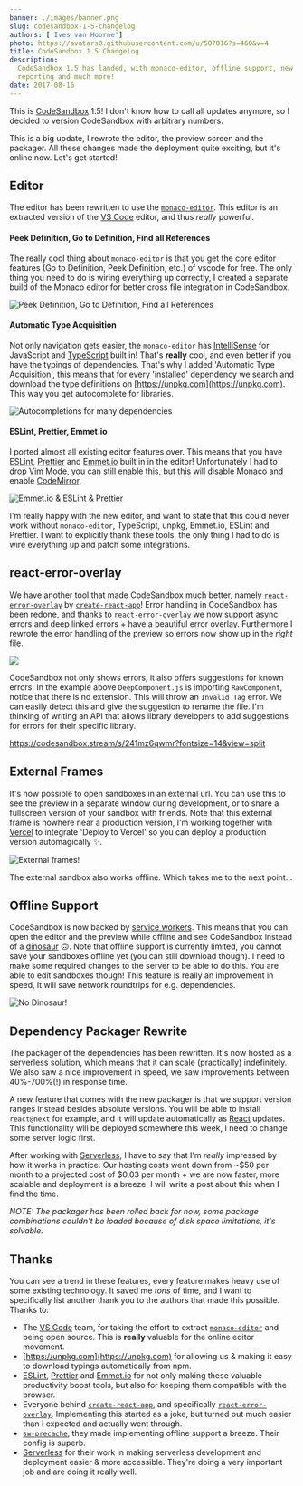 ```yaml
---
banner: ./images/banner.png
slug: codesandbox-1-5-changelog
authors: ['Ives van Hoorne']
photo: https://avatars0.githubusercontent.com/u/587016?s=460&v=4
title: CodeSandbox 1.5 Changelog
description:
  CodeSandbox 1.5 has landed, with monaco-editor, offline support, new error
  reporting and much more!
date: 2017-08-16
---
```


This is [CodeSandbox](https://codesandbox.stream) 1.5! I don't know how to call
all updates anymore, so I decided to version CodeSandbox with arbitrary numbers.

This is a big update, I rewrote the editor, the preview screen and the packager.
All these changes made the deployment quite exciting, but it's online now. Let's
get started!

## Editor

The editor has been rewritten to use the
[`monaco-editor`](https://github.com/Microsoft/monaco-editor). This editor is an
extracted version of the [VS Code](https://github.com/Microsoft/vscode) editor,
and thus _really_ powerful.

#### Peek Definition, Go to Definition, Find all References

The really cool thing about `monaco-editor` is that you get the core editor
features (Go to Definition, Peek Definition, etc.) of vscode for free. The only
thing you need to do is wiring everything up correctly, I created a separate
build of the Monaco editor for better cross file integration in CodeSandbox.

![Peek Definition, Go to Definition, Find all References](./images/0.gif)

#### Automatic Type Acquisition

Not only navigation gets easier, the `monaco-editor` has
[IntelliSense](https://code.visualstudio.com/docs/editor/intellisense) for
JavaScript and [TypeScript](https://github.com/Microsoft/TypeScript) built in!
That's **really** cool, and even better if you have the typings of dependencies.
That's why I added 'Automatic Type Acquisition', this means that for every
'installed' dependency we search and download the type definitions on
[https://unpkg.com](https://unpkg.com). This way you get autocomplete for
libraries.

![Autocompletions for many dependencies](./images/1.gif)

#### ESLint, Prettier, Emmet.io

I ported almost all existing editor features over. This means that you have
[ESLint](https://github.com/eslint/eslint),
[Prettier](https://github.com/prettier/prettier) and
[Emmet.io](https://github.com/emmetio/emmet) built in in the editor!
Unfortunately I had to drop [Vim](https://github.com/vim/vim) Mode, you can
still enable this, but this will disable Monaco and enable
[CodeMirror](https://github.com/codemirror/CodeMirror).

![Emmet.io & ESLint & Prettier](./images/2.gif)

I'm really happy with the new editor, and want to state that this could never
work without `monaco-editor`, TypeScript, unpkg, Emmet.io, ESLint and Prettier.
I want to explicitly thank these tools, the only thing I had to do is wire
everything up and patch some integrations.

## react-error-overlay

We have another tool that made CodeSandbox much better, namely
[`react-error-overlay`](https://github.com/facebook/create-react-app/tree/master/packages/react-error-overlay)
by [`create-react-app`](https://github.com/facebook/create-react-app)! Error
handling in CodeSandbox has been redone, and thanks to `react-error-overlay` we
now support async errors and deep linked errors + have a beautiful error
overlay. Furthermore I rewrote the error handling of the preview so errors now
show up in the _right_ file.

![](./images/3.gif)

CodeSandbox not only shows errors, it also offers suggestions for known errors.
In the example above `DeepComponent.js` is importing `RawComponent`, notice that
there is no extension. This will throw an `Invalid Tag` error. We can easily
detect this and give the suggestion to rename the file. I'm thinking of writing
an API that allows library developers to add suggestions for errors for their
specific library.

https://codesandbox.stream/s/241mz6qwmr?fontsize=14&view=split

<!-- Error overlay (suggestions and error navigation don't work here as you're not in the editor) -->

## External Frames

It's now possible to open sandboxes in an external url. You can use this to see
the preview in a separate window during development, or to share a fullscreen
version of your sandbox with friends. Note that this external frame is nowhere
near a production version, I'm working together with
[Vercel](https://vercel.com) to integrate 'Deploy to Vercel' so you can deploy a
production version automagically ✨.

![External frames!](./images/4.gif)

The external sandbox also works offline. Which takes me to the next point...

## Offline Support

CodeSandbox is now backed by
[service workers](https://en.wikipedia.org/wiki/Progressive_web_applications#Service_workers).
This means that you can open the editor and the preview while offline and see
CodeSandbox instead of a
[dinosaur](https://blog.google/products/chrome/chrome-dino) 🙃. Note that
offline support is currently limited, you cannot save your sandboxes offline yet
(you can still download though). I need to make some required changes to the
server to be able to do this. You are able to edit sandboxes though! This
feature is really an improvement in speed, it will save network roundtrips for
e.g. dependencies.

![No Dinosaur!](./images/5.gif)

## Dependency Packager Rewrite

The packager of the dependencies has been rewritten. It's now hosted as a
serverless solution, which means that it can scale (practically) indefinitely.
We also saw a nice improvement in speed, we saw improvements between 40%-700%(!)
in response time.

A new feature that comes with the new packager is that we support version ranges
instead besides absolute versions. You will be able to install `react@next` for
example, and it will update automatically as
[React](https://github.com/facebook/react) updates. This functionality will be
deployed somewhere this week, I need to change some server logic first.

After working with [Serverless](https://serverless.com), I have to say that I'm
_really_ impressed by how it works in practice. Our hosting costs went down from
~$50 per month to a projected cost of $0.03 per month + we are now faster, more
scalable and deployment is a breeze. I will write a post about this when I find
the time.

_NOTE: The packager has been rolled back for now, some package combinations
couldn't be loaded because of disk space limitations, it's solvable._

## Thanks

You can see a trend in these features, every feature makes heavy use of some
existing technology. It saved me _tons_ of time, and I want to specifically list
another thank you to the authors that made this possible.  
Thanks to:

- The [VS Code](https://github.com/Microsoft/vscode) team, for taking the effort
  to extract [`monaco-editor`](https://github.com/Microsoft/monaco-editor) and
  being open source. This is **really** valuable for the online editor movement.
- [https://unpkg.com](https://unpkg.com) for allowing us & making it easy to
  download typings automatically from npm.
- [ESLint](https://github.com/eslint/eslint),
  [Prettier](https://github.com/prettier/prettier) and
  [Emmet.io](https://github.com/emmetio/emmet) for not only making these
  valuable productivity boost tools, but also for keeping them compatible with
  the browser.
- Everyone behind
  [`create-react-app`](https://github.com/facebook/create-react-app), and
  specifically
  [`react-error-overlay`](https://github.com/facebook/create-react-app/tree/master/packages/react-error-overlay).
  Implementing this started as a joke, but turned out much easier than I
  expected and actually went through.
- [`sw-precache`](https://github.com/GoogleChrome/sw-precache), they made
  implementing offline support a breeze. Their config is superb.
- [Serverless](https://serverless.com) for their work in making serverless
  development and deployment easier & more accessible. They're doing a very
  important job and are doing it really well.
